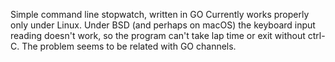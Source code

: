 Simple command line stopwatch, written in GO
Currently works properly only under Linux. Under BSD (and perhaps on macOS) the keyboard input reading doesn't work, so the program can't take lap time or exit without ctrl-C. The problem seems to be related with GO channels.
